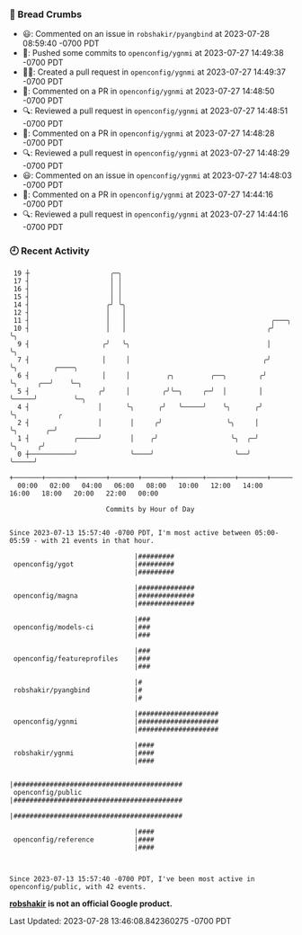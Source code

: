 ### 🍞 Bread Crumbs

 * 😃: Commented on an issue in `robshakir/pyangbind` at 2023-07-28 08:59:40 -0700 PDT
 * 🚢: Pushed some commits to `openconfig/ygnmi` at 2023-07-27 14:49:38 -0700 PDT
 * ✍🏼: Created a pull request in `openconfig/ygnmi` at 2023-07-27 14:49:37 -0700 PDT
 * 💬: Commented on a PR in  `openconfig/ygnmi` at 2023-07-27 14:48:50 -0700 PDT
 * 🔍: Reviewed a pull request in  `openconfig/ygnmi` at 2023-07-27 14:48:51 -0700 PDT
 * 💬: Commented on a PR in  `openconfig/ygnmi` at 2023-07-27 14:48:28 -0700 PDT
 * 🔍: Reviewed a pull request in  `openconfig/ygnmi` at 2023-07-27 14:48:29 -0700 PDT
 * 😃: Commented on an issue in `openconfig/ygnmi` at 2023-07-27 14:48:03 -0700 PDT
 * 💬: Commented on a PR in  `openconfig/ygnmi` at 2023-07-27 14:44:16 -0700 PDT
 * 🔍: Reviewed a pull request in  `openconfig/ygnmi` at 2023-07-27 14:44:16 -0700 PDT

### 🕘 Recent Activity
```
 19 ┼                    ╭─╮
 17 ┤                    │ │
 16 ┤                    │ │
 15 ┤                    │ │
 14 ┤                   ╭╯ ╰╮
 12 ┤                   │   │
 11 ┤                   │   │                                    ╭───╮
 10 ┤                   │   │                                   ╭╯   ╰╮
  9 ┤                  ╭╯   ╰╮                                  │     ╰╮
  7 ┤                  │     │                                 ╭╯      ╰╮         ╭────╮
  6 ┤                  │     │         ╭╮         ╭──╮        ╭╯        ╰╮     ╭──╯    ╰─╮
  5 ┤                 ╭╯     │        ╭╯╰─╮     ╭─╯  │        │          ╰─────╯         ╰─╮
  4 ┤                 │      ╰╮      ╭╯   ╰─────╯    ╰╮      ╭╯                            ╰╮          ╭
  2 ┤                 │       │     ╭╯                ╰╮     │                              ╰╮       ╭─╯
  1 ┤           ╭─────╯       │    ╭╯                  ╰╮  ╭─╯                               ╰╮     ╭╯
  0 ┼───────────╯             ╰────╯                    ╰──╯                                  ╰─────╯
    +───────+───────+───────+───────+───────+───────+───────+───────+───────+───────+───────+───────+────
  00:00   02:00   04:00   06:00   08:00   10:00   12:00   14:00   16:00   18:00   20:00   22:00   00:00   

						Commits by Hour of Day


Since 2023-07-13 15:57:40 -0700 PDT, I'm most active between 05:00-05:59 - with 21 events in that hour.

```



```
                               |#########
 openconfig/ygot               |#########
                               |#########

                               |##############
 openconfig/magna              |##############
                               |##############

                               |###
 openconfig/models-ci          |###
                               |###

                               |###
 openconfig/featureprofiles    |###
                               |###

                               |#
 robshakir/pyangbind           |#
                               |#

                               |####################
 openconfig/ygnmi              |####################
                               |####################

                               |####
 robshakir/ygnmi               |####
                               |####

                               |##########################################
 openconfig/public             |##########################################
                               |##########################################

                               |####
 openconfig/reference          |####
                               |####



Since 2023-07-13 15:57:40 -0700 PDT, I've been most active in openconfig/public, with 42 events.

```
**[robshakir](mailto:robjs@google.com) is not an official Google product.**  


Last Updated: 2023-07-28 13:46:08.842360275 -0700 PDT
